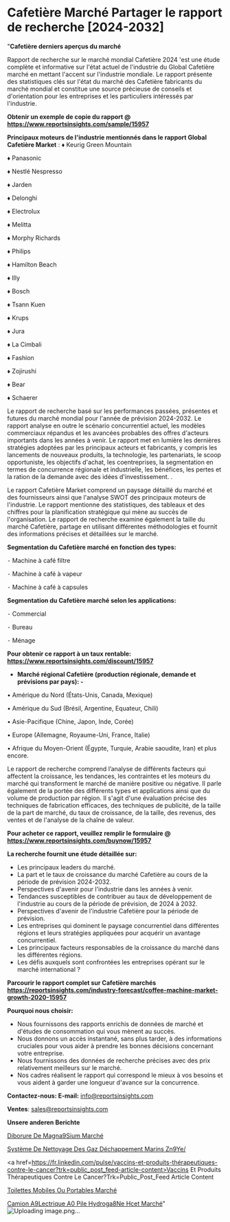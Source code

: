 # Cafetière Marché Partager le rapport de recherche [2024-2032]

"<strong>Cafetière derniers aperçus du marché</strong>

Rapport de recherche sur le marché mondial Cafetière 2024 'est une étude complète et informative sur l'état actuel de l'industrie du Global Cafetière marché en mettant l'accent sur l'industrie mondiale. Le rapport présente des statistiques clés sur l'état du marché des Cafetière fabricants du marché mondial et constitue une source précieuse de conseils et d'orientation pour les entreprises et les particuliers intéressés par l'industrie.

<strong>Obtenir un exemple de copie du rapport @ <a href=https://www.reportsinsights.com/sample/15957>https://www.reportsinsights.com/sample/15957</a></strong>

<strong>Principaux moteurs de l'industrie mentionnés dans le rapport Global Cafetière Market</strong> :
♦ Keurig Green Mountain

♦ Panasonic

♦ Nestlé Nespresso

♦ Jarden

♦ Delonghi

♦ Electrolux

♦ Melitta

♦ Morphy Richards

♦ Philips

♦ Hamilton Beach

♦ Illy

♦ Bosch

♦ Tsann Kuen

♦ Krups

♦ Jura

♦ La Cimbali

♦ Fashion

♦ Zojirushi

♦ Bear

♦ Schaerer

Le rapport de recherche basé sur les performances passées, présentes et futures du marché mondial pour l'année de prévision 2024-2032. Le rapport analyse en outre le scénario concurrentiel actuel, les modèles commerciaux répandus et les avancées probables des offres d'acteurs importants dans les années à venir. Le rapport met en lumière les dernières stratégies adoptées par les principaux acteurs et fabricants, y compris les lancements de nouveaux produits, la technologie, les partenariats, le scoop opportuniste, les objectifs d'achat, les coentreprises, la segmentation en termes de concurrence régionale et industrielle, les bénéfices, les pertes et la ration de la demande avec des idées d'investissement. .

Le rapport Cafetière Market comprend un paysage détaillé du marché et des fournisseurs ainsi que l'analyse SWOT des principaux moteurs de l'industrie. Le rapport mentionne des statistiques, des tableaux et des chiffres pour la planification stratégique qui mène au succès de l'organisation. Le rapport de recherche examine également la taille du marché Cafetière, partage en utilisant différentes méthodologies et fournit des informations précises et détaillées sur le marché.

<strong>Segmentation du Cafetière marché en fonction des types:</strong>


⁃ Machine à café filtre

⁃ Machine à café à vapeur

⁃ Machine à café à capsules

<strong>Segmentation du Cafetière marché selon les applications:</strong>


⁃ Commercial

⁃ Bureau

⁃ Ménage

<strong>Pour obtenir ce rapport à un taux rentable: <a href=https://www.reportsinsights.com/discount/15957>https://www.reportsinsights.com/discount/15957</a></strong>
<ul>
  <li><strong>Marché régional Cafetière (production régionale, demande et prévisions par pays): -</strong></li>
</ul>
• Amérique du Nord (États-Unis, Canada, Mexique)

• Amérique du Sud (Brésil, Argentine, Equateur, Chili)

• Asie-Pacifique (Chine, Japon, Inde, Corée)

• Europe (Allemagne, Royaume-Uni, France, Italie)

• Afrique du Moyen-Orient (Égypte, Turquie, Arabie saoudite, Iran) et plus encore.

Le rapport de recherche comprend l’analyse de différents facteurs qui affectent la croissance, les tendances, les contraintes et les moteurs du marché qui transforment le marché de manière positive ou négative. Il parle également de la portée des différents types et applications ainsi que du volume de production par région. Il s'agit d'une évaluation précise des techniques de fabrication efficaces, des techniques de publicité, de la taille de la part de marché, du taux de croissance, de la taille, des revenus, des ventes et de l'analyse de la chaîne de valeur.

<strong>Pour acheter ce rapport, veuillez remplir le formulaire @   <a href=https://www.reportsinsights.com/buynow/15957>https://www.reportsinsights.com/buynow/15957</a></strong>

<strong>La recherche fournit une étude détaillée sur:</strong>
<ul>
  <li>Les principaux leaders du marché.</li>
  <li>La part et le taux de croissance du marché Cafetière au cours de la période de prévision 2024-2032.</li>
  <li>Perspectives d'avenir pour l'industrie dans les années à venir.</li>
  <li>Tendances susceptibles de contribuer au taux de développement de l'industrie au cours de la période de prévision, de 2024 à 2032.</li>
  <li>Perspectives d'avenir de l'industrie Cafetière pour la période de prévision.</li>
  <li>Les entreprises qui dominent le paysage concurrentiel dans différentes régions et leurs stratégies appliquées pour acquérir un avantage concurrentiel.</li>
  <li>Les principaux facteurs responsables de la croissance du marché dans les différentes régions.</li>
  <li>Les défis auxquels sont confrontées les entreprises opérant sur le marché international ?</li>
</ul>

<strong>Parcourir le rapport complet sur Cafetière marchés <a href=https://reportsinsights.com/industry-forecast/coffee-machine-market-growth-2020-15957>https://reportsinsights.com/industry-forecast/coffee-machine-market-growth-2020-15957</a></strong>

<strong>Pourquoi nous choisir:</strong>
<ul>
  <li>Nous fournissons des rapports enrichis de données de marché et d'études de consommation qui vous mènent au succès.</li>
  <li>Nous donnons un accès instantané, sans plus tarder, à des informations cruciales pour vous aider à prendre les bonnes décisions concernant votre entreprise.</li>
  <li>Nous fournissons des données de recherche précises avec des prix relativement meilleurs sur le marché.</li>
  <li>Nos cadres réalisent le rapport qui correspond le mieux à vos besoins et vous aident à garder une longueur d'avance sur la concurrence.</li>
</ul>
<strong>Contactez-nous:
</strong><strong>E-mail:</strong> <a href=mailto:info@reportsinsights.com>info@reportsinsights.com</a>

<strong>Ventes</strong>: <a href=mailto:sales@reportsinsights.com>sales@reportsinsights.com</a>

<strong>Unsere anderen Berichte</strong>

<a href=https://www.linkedin.com/pulse/diborure-de-magn%C3%A9sium-march%C3%A9-2024-part-et-croissance-kyore/>Diborure De Magna9Sium Marché</a>

<a href=https://www.linkedin.com/pulse/système-de-nettoyage-des-gaz-déchappement-marins-zn9ye/>Système De Nettoyage Des Gaz Déchappement Marins Zn9Ye/</a>

<a href=https://fr.linkedin.com/pulse/vaccins-et-produits-thérapeutiques-contre-le-cancer?trk=public_post_feed-article-content>Vaccins Et Produits Thérapeutiques Contre Le Cancer?Trk=Public_Post_Feed Article Content</a>

<a href=https://www.linkedin.com/pulse/toilettes-mobiles-ou-portables-march%C3%A9informations-slkuf/>Toilettes Mobiles Ou Portables Marché</a>

<a href=https://www.linkedin.com/pulse/camion-%C3%A9lectrique-%C3%A0-pile-hydrog%C3%A8ne-hcet-march%C3%A9-auyzc/>Camion A9Lectrique A0 Pile Hydroga8Ne Hcet Marché</a>"
![Uploading image.png…]()
